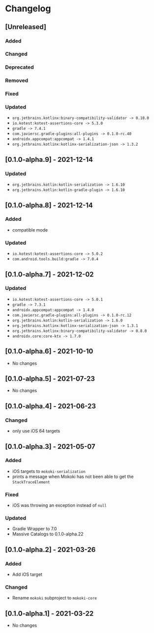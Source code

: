# Changelog

## [Unreleased]

### Added

### Changed

### Deprecated

### Removed

### Fixed

### Updated

- `org.jetbrains.kotlinx:binary-compatibility-validator -> 0.10.0`
- `io.kotest:kotest-assertions-core -> 5.3.0`
- `gradle -> 7.4.1`
- `com.javiersc.gradle-plugins:all-plugins -> 0.1.0-rc.40`
- `androidx.appcompat:appcompat -> 1.4.1`
- `org.jetbrains.kotlinx:kotlinx-serialization-json -> 1.3.2`

## [0.1.0-alpha.9] - 2021-12-14

### Updated

- `org.jetbrains.kotlin:kotlin-serialization -> 1.6.10`
- `org.jetbrains.kotlin:kotlin-gradle-plugin -> 1.6.10`

## [0.1.0-alpha.8] - 2021-12-14

### Added

- compatible mode

### Updated

- `io.kotest:kotest-assertions-core -> 5.0.2`
- `com.android.tools.build:gradle -> 7.0.4`

## [0.1.0-alpha.7] - 2021-12-02

### Updated

- `io.kotest:kotest-assertions-core -> 5.0.1`
- `gradle -> 7.3.1`
- `androidx.appcompat:appcompat -> 1.4.0`
- `com.javiersc.gradle-plugins:all-plugins -> 0.1.0-rc.12`
- `org.jetbrains.kotlin:kotlin-serialization -> 1.6.0`
- `org.jetbrains.kotlinx:kotlinx-serialization-json -> 1.3.1`
- `org.jetbrains.kotlinx:binary-compatibility-validator -> 0.8.0`
- `androidx.core:core-ktx -> 1.7.0`

## [0.1.0-alpha.6] - 2021-10-10

- No changes

## [0.1.0-alpha.5] - 2021-07-23

- No changes

## [0.1.0-alpha.4] - 2021-06-23

### Changed

- only use iOS 64 targets

## [0.1.0-alpha.3] - 2021-05-07

### Added

- iOS targets to `mokoki-serialization`
- prints a message when Mokoki has not been able to get the `StackTraceElement`

### Fixed

- iOS was throwing an exception instead of `null`

### Updated

- Gradle Wrapper to 7.0
- Massive Catalogs to 0.1.0-alpha.22

## [0.1.0-alpha.2] - 2021-03-26

### Added

- Add iOS target

### Changed

- Rename `mokoki` subproject to `mokoki-core`

## [0.1.0-alpha.1] - 2021-03-22

- No changes
